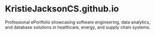 # KristieJacksonCS.github.io
Professional ePortfolio showcasing software engineering, data analytics, and database solutions in healthcare, energy, and supply chain systems.
